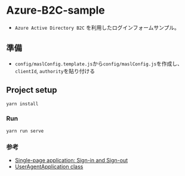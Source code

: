 # Azure-B2C-sample

- `Azure Active Directory B2C` を利用したログインフォームサンプル。

## 準備

- `config/maslConfig.template.js`から`config/maslConfig.js`を作成し、`clientId`, `authority`を貼り付ける

## Project setup

```
yarn install
```

### Run

```
yarn run serve
```

### 参考

- [Single-page application: Sign-in and Sign-out](https://docs.microsoft.com/bs-latn-ba/azure/active-directory/develop/scenario-spa-sign-in?tabs=javascript)
- [UserAgentApplication class](https://pub.dev/documentation/msal_js/latest/msal_js/UserAgentApplication-class.html)
